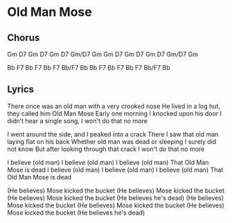 # Old Man Mose

## Chorus

Gm D7 Gm D7 Gm D7 Gm/D7 Gm
Gm D7 Gm D7 Gm D7 Gm/D7 Gm

Bb F7 Bb F7 Bb F7 Bb/F7 Bb
Bb F7 Bb F7 Bb F7 Bb/F7 Bb

## Lyrics

There once was an old man with a very crooked nose
He lived in a log hut, they called him Old Man Mose
Early one morning I knocked upon his door
I didn't hear a single song, I won't do that no more

I went around the side, and I peaked into a crack
There I saw that old man laying flat on his back
Whether old man was dead or sleeping I surely did not know
But after looking through that crack I won't do that no more

I believe (old man)
I believe (old man)
I believe (old man)
That Old Man Mose is dead
I believe (old man)
I believe (old man)
I believe (old man)
That Old Man Mose is dead

(He believes) Mose kicked the bucket
(He believes) Mose kicked the bucket
(He believes) Mose kicked the bucket
(He believes he's dead)
(He believes) Mose kicked the bucket
(He believes) Mose kicked the bucket
(He believes) Mose kicked the bucket
(He believes he's dead)
